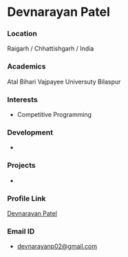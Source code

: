 # Devnarayan Patel

### Location

Raigarh / Chhattishgarh / India

### Academics

Atal Bihari Vajpayee Universuty Bilaspur

### Interests

- Competitive Programming

### Development

- 

### Projects

-

### Profile Link

[Devnarayan Patel](https://github.com/devnarayanp02)

### Email ID

- devnarayanp02@gmail.com

